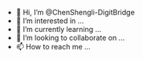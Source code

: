 - 👋 Hi, I’m @ChenShengli-DigitBridge
- 👀 I’m interested in ...
- 🌱 I’m currently learning ...
- 💞️ I’m looking to collaborate on ...
- 📫 How to reach me ...

<!---
ChenShengli-DigitBridge/ChenShengli-DigitBridge is a ✨ special ✨ repository because its `README.md` (this file) appears on your GitHub profile.
You can click the Preview link to take a look at your changes.
--->
